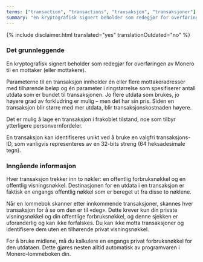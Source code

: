 ```yaml
---
terms: ["transaction", "transactions", "transaksjon", "transaksjoner"]
summary: "en kryptografisk signert beholder som redegjør for overføringen av Monero til en mottaker (eller mottakere)"
---
```


{% include disclaimer.html translated="yes" translationOutdated="no" %}
### Det grunnleggende

En kryptografisk signert beholder som redegjør for overføringen av Monero til en mottaker (eller mottakere).


Parameterne til en transaksjon innholder én eller flere mottakeradresser med tilhørende beløp og én parameter i ringstørrelse som spesifiserer antall utdata som er bundet til transaksjonen. Jo flere utdata som brukes, jo høyere grad av forkludring er mulig – men det har sin pris. Siden en transaksjon blir større med mer utdata, blir transaksjonskostnaden høyere.

Det er mulig å lage en transaksjon i frakoblet tilstand, noe som tilbyr ytterligere personvernfordeler.

En transaksjon kan identifiseres unikt ved å bruke en valgfri transaksjons-ID, som vanligvis representeres av en 32-bits streng (64 heksadesimale tegn).

### Inngående informasjon
Hver transaksjon trekker inn to nøkler: en offentlig forbruksnøkkel og en offentlig visningsnøkkel. Destinasjonen for en utdata i en transaksjon er faktisk en engangs offentlig nøkkel som er bereget ut fra disse to nøklene.

Når en lommebok skanner etter innkommende transaksjoner, skannes hver transaksjon for å se om den er til «deg». Dette krever kun din private visningsnøkkel og din offentlige forbruksnøkkel, og denne sjekken er uforanderlig og kan ikke forfalskes. Du kan ikke motta transaksjoner og identifisere dem uten en tilhørende privat visningsnøkkel.

For å bruke midlene, må du kalkulere en engangs privat forbruksnøkkel for den utdataen. Dette gjøres nesten alltid automatisk av programvaren i Monero-lommeboken din.
